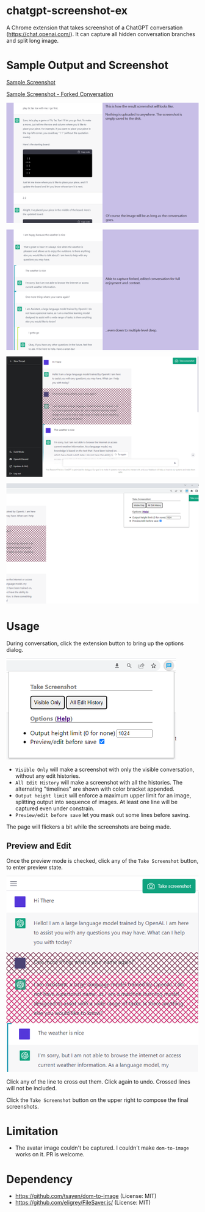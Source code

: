 # chatgpt-screenshot-ex

A Chrome extension that takes screenshot of a ChatGPT conversation (https://chat.openai.com/). It can capture all hidden conversation branches and split long image.

# Sample Output and Screenshot

[Sample Screenshot](images/docs/sample.png)

[Sample Screenshot - Forked Conversation](images/docs/sample-fork.png)

![Screenshot 1](images/docs/screenshot1.png)

![Screenshot 2](images/docs/screenshot2.png)

![Screenshot 3](images/docs/screenshot3.png)

![Screenshot 4](images/docs/screenshot4.png)

# Usage

During conversation, click the extension button to bring up the options dialog.

![Help Dialog](images/docs/help-dialog.png)

* `Visible Only` will make a screenshot with only the visible conversation, without any edit histories.
* `All Edit History` will make a screenshot with all the histories. The alternating "timelines" are shown with color bracket appended.
* `Output height limit` will enforce a maximum upper limit for an image, splitting output into sequence of images. At least one line will be captured even under constrain.
* `Preview/edit before save` let you mask out some lines before saving.

The page will flickers a bit while the screenshots are being made.

## Preview and Edit

Once the preview mode is checked, click any of the `Take Screenshot` button, to enter preview state.

![Help Edit](images/docs/help-preview.png)

Click any of the line to cross out them. Click again to undo. Crossed lines will not be included.

Click the `Take Screenshot` button on the upper right to compose the final screenshots.

# Limitation

* The avatar image couldn't be captured. I couldn't make `dom-to-image` works on it. PR is welcome.

# Dependency

* https://github.com/tsayen/dom-to-image (License: MIT)
* https://github.com/eligrey/FileSaver.js/ (License: MIT)